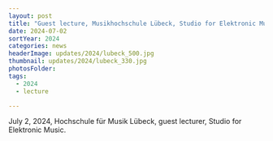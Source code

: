 ```yaml
---
layout: post
title: "Guest lecture, Musikhochschule Lübeck, Studio for Elektronic Music."
date: 2024-07-02
sortYear: 2024
categories: news
headerImage: updates/2024/lubeck_500.jpg
thumbnail: updates/2024/lubeck_330.jpg
photosFolder:
tags:
  - 2024
  - lecture

---
```


July 2, 2024, Hochschule für Musik Lübeck, guest lecturer, Studio for Elektronic Music.
